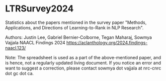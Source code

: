 # LTRSurvey2024
Statistics about the papers mentioned in the survey paper "Methods, Applications, and Directions  of Learning-to-Rank in NLP Research".

Authors: Justin Lee, Gabriel Bernier-Colborne, Tegan Maharaj, Sowmya Vajjala
NAACL Findings 2024 
https://aclanthology.org/2024.findings-naacl.123/ 

Note: The spreadsheet is used as a part of the above-mentioned paper, and is hence, not a regularly updated living document. If you notice an error and want to suggest a correction, please contact sowmya dot vajjala at nrc-cnrc dot gc dot ca. 
